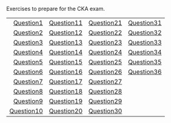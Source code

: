 Exercises to prepare for the CKA exam.

|            |            |            |            |
|-----------:|-----------:|-----------:|-----------:|
| [Question1](questions/question1/question1.md)| [Question11](questions/question11/question11.md)| [Question21](questions/question21/question21.md)| [Question31](questions/question31/question31.md) |
| [Question2](questions/question2/question2.md)| [Question12](questions/question12/question12.md)| [Question22](questions/question22/question22.md)| [Question32](questions/question32/question32.md) |
| [Question3](questions/question3/question3.md)| [Question13](questions/question13/question13.md)| [Question23](questions/question23/question23.md)| [Question33](questions/question33/question33.md) |
| [Question4](questions/question4/question4.md)| [Question14](questions/question14/question14.md)| [Question24](questions/question24/question24.md)| [Question34](questions/question34/question34.md) |
| [Question5](questions/question5/question5.md)| [Question15](questions/question15/question15.md)| [Question25](questions/question25/question25.md)| [Question35](questions/question35/question35.md) |      
| [Question6](questions/question6/question6.md)| [Question16](questions/question16/question16.md)| [Question26](questions/question26/question26.md)| [Question36](questions/question36/question36.md) |
| [Question7](questions/question7/question7.md)| [Question17](questions/question17/question17.md)| [Question27](questions/question27/question27.md)|            |
| [Question8](questions/question8/question8.md)| [Question18](questions/question18/question18.md)| [Question28](questions/question28/question28.md)|            |
| [Question9](questions/question9/question9.md)| [Question19](questions/question19/question19.md)| [Question29](questions/question29/question29.md)|            |
| [Question10](questions/question10/question10.md)|[Question20](questions/question20/question20.md)| [Question30](questions/question30/question30.md)|          |